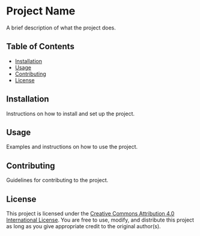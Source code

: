 # Project Name

A brief description of what the project does.

## Table of Contents

- [Installation](#installation)
- [Usage](#usage)
- [Contributing](#contributing)
- [License](#license)

## Installation

Instructions on how to install and set up the project.

## Usage

Examples and instructions on how to use the project.

## Contributing

Guidelines for contributing to the project.

## License

This project is licensed under the [Creative Commons Attribution 4.0 International License](https://creativecommons.org/licenses/by/4.0/). You are free to use, modify, and distribute this project as long as you give appropriate credit to the original author(s).
